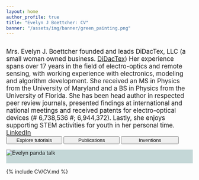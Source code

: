 ```yaml
---
layout: home
author_profile: true
title: "Evelyn J Boettcher: CV"
banner: "/assets/img/banner/green_painting.png"
---
```


<meta name="twitter:card" content="summary" />
<meta name="twitter:site" content="@didactex" />
<meta name="twitter:creator" content="@didactex" />
<meta property="og:url" content="https://ejboettcher.github.io/evelyn_j_boettcher_cv/" />
<meta property="og:title" content="Evelyn J Boettcher: CV" />
<meta property="og:description" content="Evelyn J. Boettcher resume" />
<meta property="og:image" content="https://ejboettcher.github.io/evelyn_j_boettcher_cv/assets/img/logos/dayton_gearfilled_bike.png" />


<br>
<div class="content-new-info">
<div class="square">
    <big>Mrs. Evelyn J. Boettcher founded and leads DiDacTex, LLC (a small woman owned business.
    <a href="https://www.didactex.com/">DiDacTex</a>)
    Her experience spans over 17 years in the field of electro-optics and remote sensing, with working experience with electronics,
    modeling and algorithm development. She received an MS in Physics from the University of Maryland and a BS in Physics
    from the University of Florida. She has been head author in respected peer review journals, presented findings at
    international and national meetings and received patents for electro-optical devices (# 6,738,536 #; 6,944,372).
    Lastly, she enjoys supporting STEM activities for youth in her personal time.
    <a href="https://www.linkedin.com/in/evelynboettcher/">LinkedIn</a> </big>
</div>
</div>
<section id="index-work" style="padding-bottom:15px">
<div style="width:100%">
  <div class="btn-group" style="width:100%">
        <button onclick="location.href='{{ site.baseurl }}/tutorials';" style="width:30%">Explore tutorials</button>
        <button onclick="location.href='{{ site.baseurl }}/publications';" style="width:30%">Publications</button>
        <button onclick="location.href='{{ site.baseurl }}/inventions';" style=" width:31%">Inventions</button>
  </div>
</div>
</section>
<section id="portfolio-work" style="background-color: #c4d7d7; padding-bottom:20px; padding-top:20px width:100%">
    <div class="content-new-streams">
        <img src="{{ site.baseurl }}/assets/img/index/evelyn_pandas_talk.jpeg" alt="Evelyn panda talk">
   </div>
</section>

{% include CV/CV.md %}
